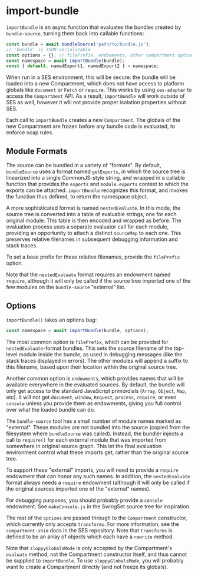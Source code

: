 # import-bundle

`importBundle` is an async function that evaluates the bundles created by `bundle-source`, turning them back into callable functions:

```js
const bundle = await bundleSource('path/to/bundle.js');
// 'bundle' is JSON-serializable
const options = {}; // filePrefix, endowments, other compartment options
const namespace = await importBundle(bundle);
const { default, namedExport1, namedExport2 } = namespace;
```

When run in a SES environment, this will be secure: the bundle will be loaded into a new Compartment, which does not have access to platform globals like `document` or `Fetch` or `require`. This works by using `ses-adapter` to access the `Compartment` API. As a result, `importBundle` will work outside of SES as well, however it will not provide proper isolation properties without SES.

Each call to `importBundle` creates a new `Compartment`. The globals of the new Compartment are frozen before any bundle code is evaluated, to enforce ocap rules.

## Module Formats

The source can be bundled in a variety of "formats". By default, `bundleSource` uses a format named `getExports`, in which the source tree is linearized into a single CommonJS-style string, and wrapped in a callable function that provides the `exports` and `module.exports` context to which the exports can be attached. `importBundle` recognizes this format, and invokes the function thus defined, to return the namespace object.

A more sophisticated format is named `nestedEvaluate`. In this mode, the source tree is converted into a table of evaluable strings, one for each original module. This table is then encoded and wrapped as before. The evaluation process uses a separate evaluator call for each module, providing an opportunity to attach a distinct `sourceMap` to each one. This preserves relative filenames in subsequent debugging information and stack traces.

To set a base prefix for these relative filenames, provide the `filePrefix` option.

Note that the `nestedEvaluate` format requires an endowment named `require`, although it will only be called if the source tree imported one of the few modules on the `bundle-source` "external" list.

## Options


`importBundle()` takes an options bag:

```js
const namespace = await importBundle(bundle, options);
```

The most common option is `filePrefix`, which can be provided for `nestedEvaluate`-format bundles. This sets the source filename of the top-level module inside the bundle, as used in debugging messages (like the stack traces displayed in errors). The other modules will append a suffix to this filename, based upon their location within the original source tree.

Another common option is `endowments`, which provides names that will be available everywhere in the evaluated sources. By default, the bundle will only get access to the standard JavaScript primordials (`Array`, `Object`, `Map`, etc). It will not get `document`, `window`, `Request`, `process`, `require`, or even `console` unless you provide them as endowments, giving you full control over what the loaded bundle can do.

The `bundle-source` tool has a small number of module names marked as "external". These modules are not bundled into the source (copied from the filesystem where `bundleSource` was called). Instead, the bundler injects a call to `require()` for each external module that was imported from somewhere in original source graph. This let the final evaluation environment control what these imports get, rather than the original source tree.

To support these "external" imports, you will need to provide a `require` endowment that can honor any such names. In addition, the `nestedEvaluate` format always needs a `require` endowment (although it will only be called if the original sources imported one of the "external" names).

For debugging purposes, you should probably provide a `console` endowment. See `makeConsole.js` in the SwingSet source tree for inspiration.

The rest of the `options` are passed through to the `Compartment` constructor, which currently only accepts `transforms`. For more information, see the `compartment-shim` docs in the SES repository. Note that `transforms` is defined to be an array of objects which each have a `rewrite` method.

Note that `sloppyGlobalsMode` is only accepted by the Compartment's `evaluate` method, not the Compartment constructor itself, and thus cannot be supplied to `importBundle`. To use `sloppyGlobalsMode`, you will probably want to create a Compartment directly (and not freeze its globals).
